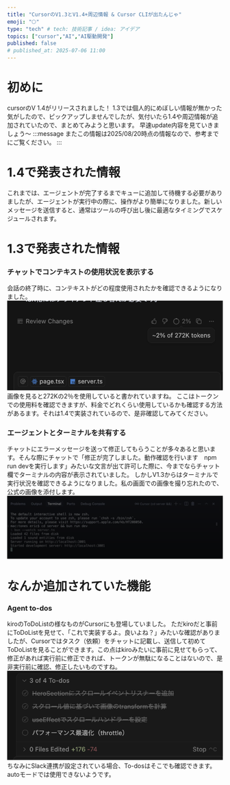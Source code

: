 ```yaml
---
title: "CursorのV1.3とV1.4+周辺情報 & Cursor CLIが出たんじゃ"
emoji: "🌕"
type: "tech" # tech: 技術記事 / idea: アイデア
topics: ["cursor","AI","AI駆動開発"]
published: false
# published_at: 2025-07-06 11:00
---
```


# 初めに
cursorのV 1.4がリリースされました！
1.3では個人的にめぼしい情報が無かった気がしたので、ピックアップしませんでしたが、気付いたら1.4や周辺情報が追加されていたので、まとめてみようと思います。
早速update内容を見ていきましょう〜
:::message
またこの情報は2025/08/20時点の情報なので、参考までにご覧ください。
:::

# 1.4で発表された情報
これまでは、エージェントが完了するまでキューに追加して待機する必要がありましたが、エージェントが実行中の際に、操作がより簡単になりました。新しいメッセージを送信すると、通常はツールの呼び出し後に最適なタイミングでスケジュールされます。


# 1.3で発表された情報
### チャットでコンテキストの使用状況を表示する
会話の終了時に、コンテキストがどの程度使用されたかを確認できるようになりました。
![](/images/cursor-update-v-1_4/2.png)
画像を見ると272Kの2％を使用していると書かれていますね。
ここはトークンでの使用料を確認できますが、料金でどれくらい使用しているかも確認する方法があるます。それは1.4で実装されているので、是非確認してみてください。

### エージェントとターミナルを共有する
チャットにエラーメッセージを送って修正してもらうことが多々あると思います。そんな際にチャットで「修正が完了しました。動作確認を行います　npm run devを実行します」みたいな文言が出て許可した際に、今までならチャット欄でターミナルの内容が表示されていました。
しかしV1.3からはターミナルで実行状況を確認できるようになりました。私の画面での画像を撮り忘れたので、公式の画像を添付します。
![](/images/cursor-update-v-1_4/3.png)

# なんか追加されていた機能
### Agent to-dos
kiroのToDoListの様なものがCursorにも登場していました。
ただkiroだと事前にToDoListを見せて、「これで実装するよ。良いよね？」みたいな確認がありましたが、Cursorではタスク（依頼）をチャットに記載し、送信して初めてToDoListを見ることができます。この点はkiroみたいに事前に見せてもらって、修正があれば実行前に修正できれば、トークンが無駄になることはないので、是非実行前に確認、修正したいものですね。
![](/images/cursor-update-v-1_4/1.png)
ちなみにSlack連携が設定されている場合、To-dosはそこでも確認できます。
autoモードでは使用できないようです。